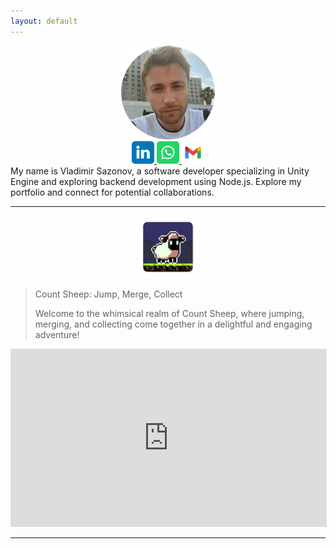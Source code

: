 ```yaml
---
layout: default
---
```


<center><img src="https://raw.githubusercontent.com/vovasazonov/portfolio/master/assets/img/profile.png" alt="Profile" width="150" height="150"></center>
<center>
  <a href="https://www.linkedin.com/in/vladimir-sazonov-66247b21a?utm_source=share&utm_campaign=share_via&utm_content=profile&utm_medium=android_app">
    <img src="https://raw.githubusercontent.com/vovasazonov/portfolio/master/assets/img/linkedin-icon.png" alt="linkedin" width="36" height="36">
  </a>
  <a href="https://wa.me/+972508150772">
    <img src="https://raw.githubusercontent.com/vovasazonov/portfolio/master/assets/img/whatsapp-icon.png" alt="whatsapp" width="36" height="36">
  </a>
  <a href="mailto:vova.sazonovvv@gmail.com">
    <img src="https://raw.githubusercontent.com/vovasazonov/portfolio/master/assets/img/gmail-icon.png" alt="gmail" width="36" height="36">
  </a>
</center>
My name is Vladimir Sazonov, a software developer specializing in Unity Engine and exploring backend development using Node.js. Explore my portfolio and connect for potential collaborations.

***
<center>
  <img src="https://raw.githubusercontent.com/vovasazonov/portfolio/master/assets/img/projects/count-sheep/icon.png" alt="count-sheep-icon" width="100" height="100">
</center>

> Count Sheep: Jump, Merge, Collect
> 
> Welcome to the whimsical realm of Count Sheep, where jumping, merging, and collecting come together in a delightful and engaging adventure!

<center>
<iframe width="506" height="285" src="https://www.youtube.com/embed/RWDRQd1MnFw?si=GLzBj1pHYL3E1asc" title="YouTube video player" frameborder="0" allow="accelerometer; autoplay; clipboard-write; encrypted-media; gyroscope; picture-in-picture; web-share" allowfullscreen></iframe>
</center>

<!--
<html>
  <head>
    <title>Slideshow Images</title>
    <style>
      * {
        box-sizing: border-box
      }
      body {
        font-family: Verdana, sans-serif;
        margin: 0
      }
      .mySlides {
        display: none
      }
      img {
        vertical-align: middle;
      }
      .slideshow-container {
        max-width: 1000px;
        position: relative;
        margin: auto;
      }
      /* Next & previous buttons */
      .prev,
      .next {
        cursor: pointer;
        position: absolute;
        top: 50%;
        width: auto;
        padding: 16px;
        margin-top: -22px;
        color: white;
        font-weight: bold;
        font-size: 18px;
        transition: 0.6s ease;
        border-radius: 0 3px 3px 0;
        user-select: none;
      }
      /* Position the "next button" to the right */
      .next {
        right: 0;
        border-radius: 3px 0 0 3px;
      }
      /* On hover, add a black background color with a little bit see-through */
      .prev:hover,
      .next:hover {
        background-color: rgba(0, 0, 0, 0.8);
      }
      /* Caption text */
      .text {
        color: #ffffff;
        font-size: 15px;
        padding: 8px 12px;
        position: absolute;
        bottom: 8px;
        width: 100%;
        text-align: center;
      }
      /* Number text (1/3 etc) */
      .numbertext {
        color: #ffffff;
        font-size: 12px;
        padding: 8px 12px;
        position: absolute;
        top: 0;
      }
      /* The dots/bullets/indicators */
      .dot {
        cursor: pointer;
        height: 15px;
        width: 15px;
        margin: 0 2px;
        background-color: #999999;
        border-radius: 50%;
        display: inline-block;
        transition: background-color 0.6s ease;
      }
      .active,
      .dot:hover {
        background-color: #111111;
      }
      /* Fading animation */
      .fade {
        -webkit-animation-name: fade;
        -webkit-animation-duration: 1.5s;
        animation-name: fade;
        animation-duration: 1.5s;
      }
      @-webkit-keyframes fade {
        from {
          opacity: .4
        }
        to {
          opacity: 1
        }
      }
      @keyframes fade {
        from {
          opacity: .4
        }
        to {
          opacity: 1
        }
      }
      /* On smaller screens, decrease text size */
      @media only screen and (max-width: 300px) {
        .prev,
        .next,
        .text {
          font-size: 11px
        }
      }
    </style>
  </head>
  <body>
    <section id="main-content">
      <div class="slideshow-container">
        <div class="mySlides fade">
          <div class="numbertext">1 / 4</div>
          <img src="https://raw.githubusercontent.com/vovasazonov/portfolio/master/assets/img/projects/count-sheep/market_image_1.png" style="width:100%">
          <div class="text"></div>
        </div>
        <div class="mySlides fade">
          <div class="numbertext">2 / 4</div>
          <img src="https://raw.githubusercontent.com/vovasazonov/portfolio/master/assets/img/projects/count-sheep/market_image_2.png" style="width:100%">
          <div class="text"></div>
        </div>
        <div class="mySlides fade">
          <div class="numbertext">3 / 4</div>
          <img src="https://raw.githubusercontent.com/vovasazonov/portfolio/master/assets/img/projects/count-sheep/market_image_3.png" style="width:100%">
          <div class="text"></div>
        </div>
        <div class="mySlides fade">
          <div class="numbertext">4 / 4</div>
          <img src="https://raw.githubusercontent.com/vovasazonov/portfolio/master/assets/img/projects/count-sheep/market_image_4.png" style="width:100%">
          <div class="text"></div>
        </div>
        <a class="prev" onclick="plusSlides(-1)">&#10094;</a>
        <a class="next" onclick="plusSlides(1)">&#10095;</a>
      </div>
      <br>
      <div style="text-align:center">
        <span class="dot" onclick="currentSlide(1)"></span>
        <span class="dot" onclick="currentSlide(2)"></span>
        <span class="dot" onclick="currentSlide(3)"></span>
        <span class="dot" onclick="currentSlide(4)"></span>
      </div>
    </section>
    <script>
      var slideIndex = 1;
      showSlides(slideIndex);
      function plusSlides(n) {
        showSlides(slideIndex += n);
      }
      function currentSlide(n) {
        showSlides(slideIndex = n);
      }
      function showSlides(n) {
        var i;
        var slides = document.getElementsByClassName("mySlides");
        var dots = document.getElementsByClassName("dot");
        if(n > slides.length) {
          slideIndex = 1
        }
        if(n < 1) {
          slideIndex = slides.length
        }
        for(i = 0; i < slides.length; i++) {
          slides[i].style.display = "none";
        }
        for(i = 0; i < dots.length; i++) {
          dots[i].className = dots[i].className.replace(" active", "");
        }
        slides[slideIndex - 1].style.display = "block";
        dots[slideIndex - 1].className += " active";
      }
    </script>
  </body>
</html>
-->

<!-- 0000000000000000000000000000000000000000000000000000000000000000000000000000000000000000000000000 -->

***
